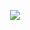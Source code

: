 <p align="center">
<img src="https://lanyard.cnrad.dev/api/837773432267604028?hideTimestamp=false&hideBadges=false&idleMessage=Work%20on%20Discord%20CapingTeam/bg=:#065320>"
</p>
